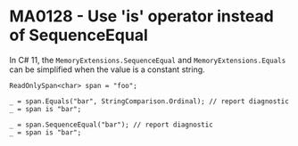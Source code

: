 # MA0128 - Use 'is' operator instead of SequenceEqual

In C# 11, the `MemoryExtensions.SequenceEqual` and `MemoryExtensions.Equals` can be simplified when the value is a constant string.

````
ReadOnlySpan<char> span = "foo";

_ = span.Equals("bar", StringComparison.Ordinal); // report diagnostic
_ = span is "bar";

_ = span.SequenceEqual("bar"); // report diagnostic
_ = span is "bar";
````
